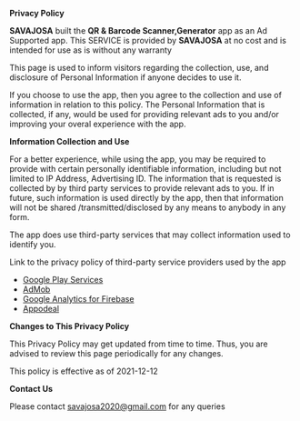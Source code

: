 **Privacy Policy**

**SAVAJOSA** built the **QR & Barcode Scanner,Generator** app as an Ad Supported app. This SERVICE is provided by **SAVAJOSA** at no cost and is intended for use as is without any warranty

This page is used to inform visitors regarding the collection, use, and disclosure of Personal Information if anyone decides to use it.

If you choose to use the app, then you agree to the collection and use of information in relation to this policy. The Personal Information that is collected, if any, would be  used for providing relevant ads to you and/or improving your overal experience with the app. 


**Information Collection and Use**

For a better experience, while using the app, you may be required to provide with certain personally identifiable information, including but not limited to IP Address, Advertising ID. The information that is requested is collected by by third party services to provide relevant ads to you. If in future, such information is used directly by the app, then that information will not be shared /transmitted/disclosed by any means to anybody in any form.

The app does use third-party services that may collect information used to identify you.

Link to the privacy policy of third-party service providers used by the app

*   [Google Play Services](https://www.google.com/policies/privacy/)
*   [AdMob](https://support.google.com/admob/answer/6128543?hl=en)
*   [Google Analytics for Firebase](https://firebase.google.com/policies/analytics)
*   [Appodeal](https://www.appodeal.com/home/privacy-policy/)



**Changes to This Privacy Policy**

This Privacy Policy  may get updated from time to time. Thus, you are advised to review this page periodically for any changes. 

This policy is effective as of 2021-12-12

**Contact Us**

Please contact savajosa2020@gmail.com for any queries

